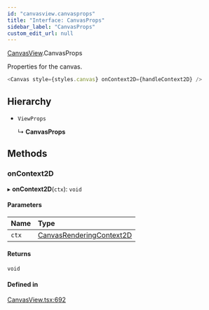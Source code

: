 ```yaml
---
id: "canvasview.canvasprops"
title: "Interface: CanvasProps"
sidebar_label: "CanvasProps"
custom_edit_url: null
---
```


[CanvasView](../modules/canvasview.md).CanvasProps

Properties for the canvas.

```typescript
<Canvas style={styles.canvas} onContext2D={handleContext2D} />
```

## Hierarchy

- `ViewProps`

  ↳ **CanvasProps**

## Methods

### onContext2D

▸ **onContext2D**(`ctx`): `void`

#### Parameters

| Name | Type |
| :------ | :------ |
| `ctx` | [CanvasRenderingContext2D](canvasview.canvasrenderingcontext2d.md) |

#### Returns

`void`

#### Defined in

[CanvasView.tsx:692](https://github.com/facebookresearch/playtorch/blob/9efc76d/react-native-pytorch-core/src/CanvasView.tsx#L692)
